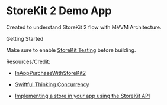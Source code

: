 # StoreKit 2 Demo App

Created to understand StoreKit 2 flow with MVVM Architecture.

Getting Started

Make sure to enable [StoreKit Testing](https://developer.apple.com/documentation/xcode/setting-up-storekit-testing-in-xcode/#Enable-StoreKit-Testing-in-Xcode) before building.

Resources/Credit:

- [InAppPurchaseWithStoreKit2](https://github.com/santoshbotre-royal/InAppPurchaseWithStoreKit2)

- [Swiftful Thinking Concurrency](https://youtube.com/playlist?list=PLwvDm4Vfkdphr2Dl4sY4rS9PLzPdyi8PM&si=caYAaJlXuLoi-lRW)

- [Implementing a store in your app using the StoreKit API](https://developer.apple.com/documentation/storekit/in-app_purchase/implementing_a_store_in_your_app_using_the_storekit_api)
